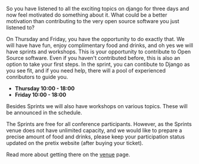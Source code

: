 So you have listened to all the exciting topics on django for three days and now feel motivated do something about it.
What could be a better motivation than contributing to the very open source software you just listened to?

On Thursday and Friday, you have the opportunity to do exactly that. We will have have fun, enjoy complimentary food and drinks, and oh yes we will have sprints and workshops.
This is your opportunity to contribute to Open Source software. Even if you haven't contributed before, this is also an option to take your first steps. In the sprint, you can contibute to Django as you see fit, and if you need help, there will a pool of experienced conributors to guide you.

* **Thursday 10:00 - 18:00**
* **Friday 10:00 - 18:00**

Besides Sprints we will also have workshops on various topics. These will be announced in the schedule.

The Sprints are free for all conference participants. However, as the Sprints venue does not have unlimited capacity, and we would like to prepare a precise amount of food and drinks, please keep your participation status updated on the pretix website (after buying your ticket).

Read more about getting there on the [venue](/information/venue/) page.
